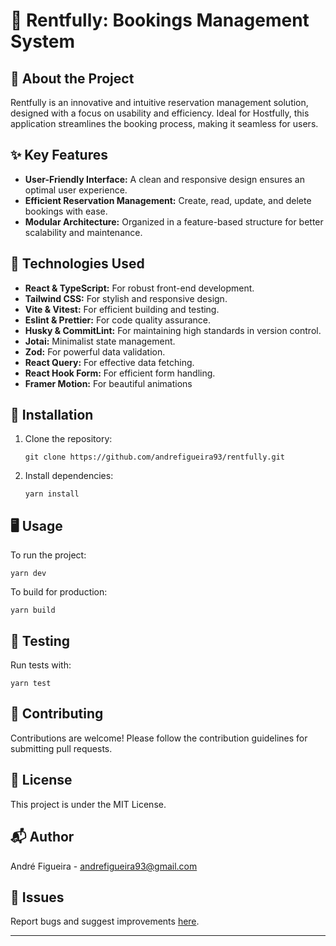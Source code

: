 # 🏡 Rentfully: Bookings Management System

## 🌟 About the Project

Rentfully is an innovative and intuitive reservation management solution, designed with a focus on usability and efficiency. Ideal for Hostfully, this application streamlines the booking process, making it seamless for users.

## ✨ Key Features

- **User-Friendly Interface:** A clean and responsive design ensures an optimal user experience.
- **Efficient Reservation Management:** Create, read, update, and delete bookings with ease.
- **Modular Architecture:** Organized in a feature-based structure for better scalability and maintenance.

## 🚀 Technologies Used

- **React & TypeScript:** For robust front-end development.
- **Tailwind CSS:** For stylish and responsive design.
- **Vite & Vitest:** For efficient building and testing.
- **Eslint & Prettier:** For code quality assurance.
- **Husky & CommitLint:** For maintaining high standards in version control.
- **Jotai:** Minimalist state management.
- **Zod:** For powerful data validation.
- **React Query:** For effective data fetching.
- **React Hook Form:** For efficient form handling.
- **Framer Motion:** For
  beautiful animations

## 🔧 Installation

1. Clone the repository:
   ```
   git clone https://github.com/andrefigueira93/rentfully.git
   ```
2. Install dependencies:
   ```
   yarn install
   ```

## 🖥️ Usage

To run the project:

```
yarn dev
```

To build for production:

```
yarn build
```

## 🧪 Testing

Run tests with:

```
yarn test
```

## 🤝 Contributing

Contributions are welcome! Please follow the contribution guidelines for submitting pull requests.

## 📄 License

This project is under the MIT License.

## 📬 Author

André Figueira - [andrefigueira93@gmail.com](mailto:andrefigueira93@gmail.com)

## 🐛 Issues

Report bugs and suggest improvements [here](https://github.com/andrefigueira93/rentfully/issues).

---
